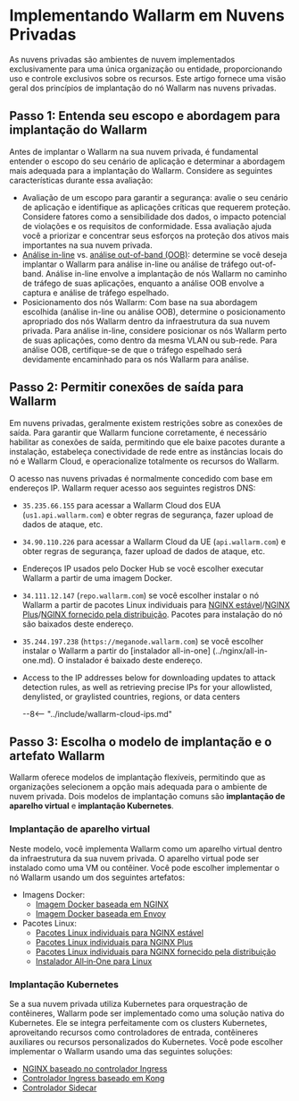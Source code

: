 [ip-lists-docs]:                    ../../user-guides/ip-lists/overview.md

# Implementando Wallarm em Nuvens Privadas

As nuvens privadas são ambientes de nuvem implementados exclusivamente para uma única organização ou entidade, proporcionando uso e controle exclusivos sobre os recursos. Este artigo fornece uma visão geral dos princípios de implantação do nó Wallarm nas nuvens privadas.

## Passo 1: Entenda seu escopo e abordagem para implantação do Wallarm

Antes de implantar o Wallarm na sua nuvem privada, é fundamental entender o escopo do seu cenário de aplicação e determinar a abordagem mais adequada para a implantação do Wallarm. Considere as seguintes características durante essa avaliação:

* Avaliação de um escopo para garantir a segurança: avalie o seu cenário de aplicação e identifique as aplicações críticas que requerem proteção. Considere fatores como a sensibilidade dos dados, o impacto potencial de violações e os requisitos de conformidade. Essa avaliação ajuda você a priorizar e concentrar seus esforços na proteção dos ativos mais importantes na sua nuvem privada.
* [Análise in-line](../inline/overview.md) vs. [análise out-of-band (OOB)](../oob/overview.md): determine se você deseja implantar o Wallarm para análise in-line ou análise de tráfego out-of-band. Análise in-line envolve a implantação de nós Wallarm no caminho de tráfego de suas aplicações, enquanto a análise OOB envolve a captura e análise de tráfego espelhado.
* Posicionamento dos nós Wallarm: Com base na sua abordagem escolhida (análise in-line ou análise OOB), determine o posicionamento apropriado dos nós Wallarm dentro da infraestrutura da sua nuvem privada. Para análise in-line, considere posicionar os nós Wallarm perto de suas aplicações, como dentro da mesma VLAN ou sub-rede. Para análise OOB, certifique-se de que o tráfego espelhado será devidamente encaminhado para os nós Wallarm para análise.

## Passo 2: Permitir conexões de saída para Wallarm

Em nuvens privadas, geralmente existem restrições sobre as conexões de saída. Para garantir que Wallarm funcione corretamente, é necessário habilitar as conexões de saída, permitindo que ele baixe pacotes durante a instalação, estabeleça conectividade de rede entre as instâncias locais do nó e Wallarm Cloud, e operacionalize totalmente os recursos do Wallarm.

O acesso nas nuvens privadas é normalmente concedido com base em endereços IP. Wallarm requer acesso aos seguintes registros DNS:

* `35.235.66.155` para acessar a Wallarm Cloud dos EUA (`us1.api.wallarm.com`) e obter regras de segurança, fazer upload de dados de ataque, etc.
* `34.90.110.226` para acessar a Wallarm Cloud da UE (`api.wallarm.com`) e obter regras de segurança, fazer upload de dados de ataque, etc.
* Endereços IP usados pelo Docker Hub se você escolher executar Wallarm a partir de uma imagem Docker.
* `34.111.12.147` (`repo.wallarm.com`) se você escolher instalar o nó Wallarm a partir de pacotes Linux individuais para [NGINX estável](../nginx/dynamic-module.md)/[NGINX Plus](../nginx-plus.md)/[NGINX fornecido pela distribuição](../nginx/dynamic-module-from-distr.md). Pacotes para instalação do nó são baixados deste endereço.
* `35.244.197.238` (`https://meganode.wallarm.com`) se você escolher instalar o Wallarm a partir do [instalador all-in-one] (../nginx/all-in-one.md). O instalador é baixado deste endereço.
* Access to the IP addresses below for downloading updates to attack detection rules, as well as retrieving precise IPs for your allowlisted, denylisted, or graylisted countries, regions, or data centers

    --8<-- "../include/wallarm-cloud-ips.md"

## Passo 3: Escolha o modelo de implantação e o artefato Wallarm

Wallarm oferece modelos de implantação flexíveis, permitindo que as organizações selecionem a opção mais adequada para o ambiente de nuvem privada. Dois modelos de implantação comuns são **implantação de aparelho virtual** e **implantação Kubernetes**.

### Implantação de aparelho virtual

Neste modelo, você implementa Wallarm como um aparelho virtual dentro da infraestrutura da sua nuvem privada. O aparelho virtual pode ser instalado como uma VM ou contêiner. Você pode escolher implementar o nó Wallarm usando um dos seguintes artefatos:

* Imagens Docker:
    * [Imagem Docker baseada em NGINX](../../admin-en/installation-docker-en.md)
    * [Imagem Docker baseada em Envoy](../../admin-en/installation-guides/envoy/envoy-docker.md)
* Pacotes Linux:
    * [Pacotes Linux individuais para NGINX estável](../nginx/dynamic-module.md)
    * [Pacotes Linux individuais para NGINX Plus](../nginx-plus.md)
    * [Pacotes Linux individuais para NGINX fornecido pela distribuição](../nginx/dynamic-module-from-distr.md)
    * [Instalador All‑in‑One para Linux](../nginx/all-in-one.md)

### Implantação Kubernetes

Se a sua nuvem privada utiliza Kubernetes para orquestração de contêineres, Wallarm pode ser implementado como uma solução nativa do Kubernetes. Ele se integra perfeitamente com os clusters Kubernetes, aproveitando recursos como controladores de entrada, contêineres auxiliares ou recursos personalizados do Kubernetes. Você pode escolher implementar o Wallarm usando uma das seguintes soluções:

* [NGINX baseado no controlador Ingress](../../admin-en/installation-kubernetes-en.md)
* [Controlador Ingress baseado em Kong](../kubernetes/kong-ingress-controller/deployment.md)
* [Controlador Sidecar](../kubernetes/sidecar-proxy/deployment.md)